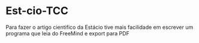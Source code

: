 # Est-cio-TCC
Para fazer o artigo cientifico da Estácio tive mais facilidade em escrever um programa que leia do FreeMind e export para PDF
